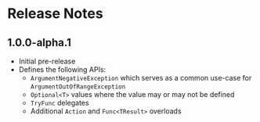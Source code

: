 # Release Notes

## 1.0.0-alpha.1
- Initial pre-release
- Defines the following APIs:
    - `ArgumentNegativeException` which serves as a common use-case for `ArgumentOutOfRangeException`
    - `Optional<T>` values where the value may or may not be defined
    - `TryFunc` delegates
    - Additional `Action` and `Func<TResult>` overloads